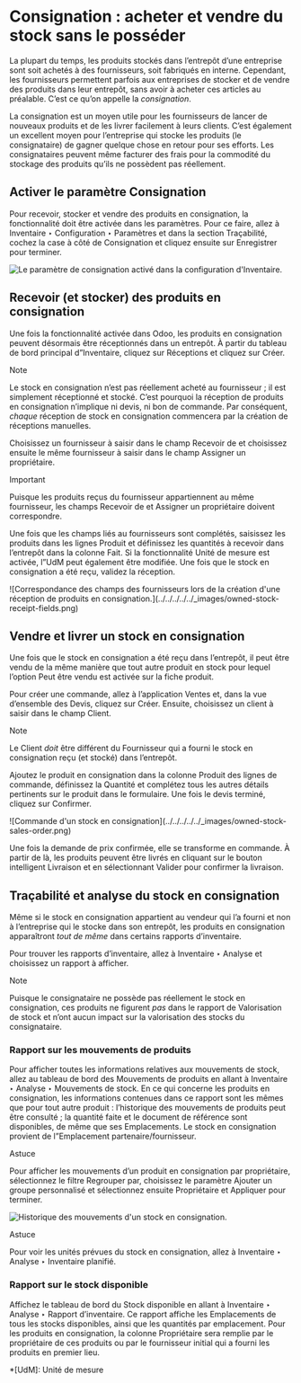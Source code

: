# Consignation : acheter et vendre du stock sans le posséder

La plupart du temps, les produits stockés dans l’entrepôt d’une entreprise
sont soit achetés à des fournisseurs, soit fabriqués en interne. Cependant,
les fournisseurs permettent parfois aux entreprises de stocker et de vendre
des produits dans leur entrepôt, sans avoir à acheter ces articles au
préalable. C’est ce qu’on appelle la _consignation_.

La consignation est un moyen utile pour les fournisseurs de lancer de nouveaux
produits et de les livrer facilement à leurs clients. C’est également un
excellent moyen pour l’entreprise qui stocke les produits (le consignataire)
de gagner quelque chose en retour pour ses efforts. Les consignataires peuvent
même facturer des frais pour la commodité du stockage des produits qu’ils ne
possèdent pas réellement.

## Activer le paramètre Consignation

Pour recevoir, stocker et vendre des produits en consignation, la
fonctionnalité doit être activée dans les paramètres. Pour ce faire, allez à
Inventaire ‣ Configuration ‣ Paramètres et dans la section Traçabilité, cochez
la case à côté de Consignation et cliquez ensuite sur Enregistrer pour
terminer.

![Le paramètre de consignation activé dans la configuration
d'Inventaire.](../../../../../_images/owned-stock-enable-consignment.png)

## Recevoir (et stocker) des produits en consignation

Une fois la fonctionnalité activée dans Odoo, les produits en consignation
peuvent désormais être réceptionnés dans un entrepôt. À partir du tableau de
bord principal d”Inventaire, cliquez sur Réceptions et cliquez sur Créer.

Note

Le stock en consignation n’est pas réellement acheté au fournisseur ; il est
simplement réceptionné et stocké. C’est pourquoi la réception de produits en
consignation n’implique ni devis, ni bon de commande. Par conséquent, _chaque_
réception de stock en consignation commencera par la création de réceptions
manuelles.

Choisissez un fournisseur à saisir dans le champ Recevoir de et choisissez
ensuite le même fournisseur à saisir dans le champ Assigner un propriétaire.

Important

Puisque les produits reçus du fournisseur appartiennent au même fournisseur,
les champs Recevoir de et Assigner un propriétaire doivent correspondre.

Une fois que les champs liés au fournisseurs sont complétés, saisissez les
produits dans les lignes Produit et définissez les quantités à recevoir dans
l’entrepôt dans la colonne Fait. Si la fonctionnalité Unité de mesure est
activée, l”UdM peut également être modifiée. Une fois que le stock en
consignation a été reçu, validez la réception.

![Correspondance des champs des fournisseurs lors de la création d'une
réception de produits en consignation.](../../../../../_images/owned-stock-
receipt-fields.png)

## Vendre et livrer un stock en consignation

Une fois que le stock en consignation a été reçu dans l’entrepôt, il peut être
vendu de la même manière que tout autre produit en stock pour lequel l’option
Peut être vendu est activée sur la fiche produit.

Pour créer une commande, allez à l’application Ventes et, dans la vue
d’ensemble des Devis, cliquez sur Créer. Ensuite, choisissez un client à
saisir dans le champ Client.

Note

Le Client _doit_ être différent du Fournisseur qui a fourni le stock en
consignation reçu (et stocké) dans l’entrepôt.

Ajoutez le produit en consignation dans la colonne Produit des lignes de
commande, définissez la Quantité et complétez tous les autres détails
pertinents sur le produit dans le formulaire. Une fois le devis terminé,
cliquez sur Confirmer.

![Commande d'un stock en consignation](../../../../../_images/owned-stock-
sales-order.png)

Une fois la demande de prix confirmée, elle se transforme en commande. À
partir de là, les produits peuvent être livrés en cliquant sur le bouton
intelligent Livraison et en sélectionnant Valider pour confirmer la livraison.

## Traçabilité et analyse du stock en consignation

Même si le stock en consignation appartient au vendeur qui l’a fourni et non à
l’entreprise qui le stocke dans son entrepôt, les produits en consignation
apparaîtront _tout de même_ dans certains rapports d’inventaire.

Pour trouver les rapports d’inventaire, allez à Inventaire ‣ Analyse et
choisissez un rapport à afficher.

Note

Puisque le consignataire ne possède pas réellement le stock en consignation,
ces produits ne figurent _pas_ dans le rapport de Valorisation de stock et
n’ont aucun impact sur la valorisation des stocks du consignataire.

### Rapport sur les mouvements de produits

Pour afficher toutes les informations relatives aux mouvements de stock, allez
au tableau de bord des Mouvements de produits en allant à Inventaire ‣ Analyse
‣ Mouvements de stock. En ce qui concerne les produits en consignation, les
informations contenues dans ce rapport sont les mêmes que pour tout autre
produit : l’historique des mouvements de produits peut être consulté ; la
quantité faite et le document de référence sont disponibles, de même que ses
Emplacements. Le stock en consignation provient de l”Emplacement
partenaire/fournisseur.

Astuce

Pour afficher les mouvements d’un produit en consignation par propriétaire,
sélectionnez le filtre Regrouper par, choisissez le paramètre Ajouter un
groupe personnalisé et sélectionnez ensuite Propriétaire et Appliquer pour
terminer.

![Historique des mouvements d'un stock en
consignation.](../../../../../_images/owned-stock-moves-history.png)

Astuce

Pour voir les unités prévues du stock en consignation, allez à Inventaire ‣
Analyse ‣ Inventaire planifié.

### Rapport sur le stock disponible

Affichez le tableau de bord du Stock disponible en allant à Inventaire ‣
Analyse ‣ Rapport d’inventaire. Ce rapport affiche les Emplacements de tous
les stocks disponibles, ainsi que les quantités par emplacement. Pour les
produits en consignation, la colonne Propriétaire sera remplie par le
propriétaire de ces produits ou par le fournisseur initial qui a fourni les
produits en premier lieu.

  *[UdM]: Unité de mesure

